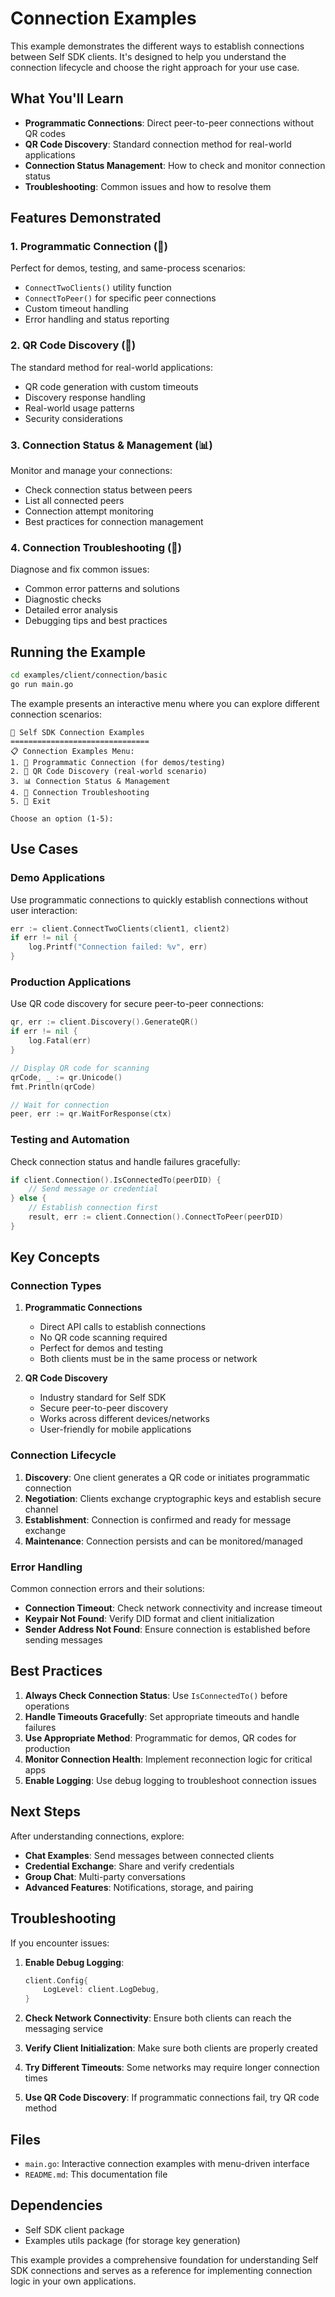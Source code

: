 # Connection Examples

This example demonstrates the different ways to establish connections between Self SDK clients. It's designed to help you understand the connection lifecycle and choose the right approach for your use case.

## What You'll Learn

- **Programmatic Connections**: Direct peer-to-peer connections without QR codes
- **QR Code Discovery**: Standard connection method for real-world applications  
- **Connection Status Management**: How to check and monitor connection status
- **Troubleshooting**: Common issues and how to resolve them

## Features Demonstrated

### 1. Programmatic Connection (🤖)
Perfect for demos, testing, and same-process scenarios:
- `ConnectTwoClients()` utility function
- `ConnectToPeer()` for specific peer connections
- Custom timeout handling
- Error handling and status reporting

### 2. QR Code Discovery (📱)
The standard method for real-world applications:
- QR code generation with custom timeouts
- Discovery response handling
- Real-world usage patterns
- Security considerations

### 3. Connection Status & Management (📊)
Monitor and manage your connections:
- Check connection status between peers
- List all connected peers
- Connection attempt monitoring
- Best practices for connection management

### 4. Connection Troubleshooting (🔧)
Diagnose and fix common issues:
- Common error patterns and solutions
- Diagnostic checks
- Detailed error analysis
- Debugging tips and best practices

## Running the Example

```bash
cd examples/client/connection/basic
go run main.go
```

The example presents an interactive menu where you can explore different connection scenarios:

```
🔗 Self SDK Connection Examples
===============================
📋 Connection Examples Menu:
1. 🤖 Programmatic Connection (for demos/testing)
2. 📱 QR Code Discovery (real-world scenario)
3. 📊 Connection Status & Management
4. 🔧 Connection Troubleshooting
5. 🚪 Exit

Choose an option (1-5):
```

## Use Cases

### Demo Applications
Use programmatic connections to quickly establish connections without user interaction:
```go
err := client.ConnectTwoClients(client1, client2)
if err != nil {
    log.Printf("Connection failed: %v", err)
}
```

### Production Applications
Use QR code discovery for secure peer-to-peer connections:
```go
qr, err := client.Discovery().GenerateQR()
if err != nil {
    log.Fatal(err)
}

// Display QR code for scanning
qrCode, _ := qr.Unicode()
fmt.Println(qrCode)

// Wait for connection
peer, err := qr.WaitForResponse(ctx)
```

### Testing and Automation
Check connection status and handle failures gracefully:
```go
if client.Connection().IsConnectedTo(peerDID) {
    // Send message or credential
} else {
    // Establish connection first
    result, err := client.Connection().ConnectToPeer(peerDID)
}
```

## Key Concepts

### Connection Types

1. **Programmatic Connections**
   - Direct API calls to establish connections
   - No QR code scanning required
   - Perfect for demos and testing
   - Both clients must be in the same process or network

2. **QR Code Discovery**
   - Industry standard for Self SDK
   - Secure peer-to-peer discovery
   - Works across different devices/networks
   - User-friendly for mobile applications

### Connection Lifecycle

1. **Discovery**: One client generates a QR code or initiates programmatic connection
2. **Negotiation**: Clients exchange cryptographic keys and establish secure channel
3. **Establishment**: Connection is confirmed and ready for message exchange
4. **Maintenance**: Connection persists and can be monitored/managed

### Error Handling

Common connection errors and their solutions:

- **Connection Timeout**: Check network connectivity and increase timeout
- **Keypair Not Found**: Verify DID format and client initialization
- **Sender Address Not Found**: Ensure connection is established before sending messages

## Best Practices

1. **Always Check Connection Status**: Use `IsConnectedTo()` before operations
2. **Handle Timeouts Gracefully**: Set appropriate timeouts and handle failures
3. **Use Appropriate Method**: Programmatic for demos, QR codes for production
4. **Monitor Connection Health**: Implement reconnection logic for critical apps
5. **Enable Logging**: Use debug logging to troubleshoot connection issues

## Next Steps

After understanding connections, explore:
- **Chat Examples**: Send messages between connected clients
- **Credential Exchange**: Share and verify credentials
- **Group Chat**: Multi-party conversations
- **Advanced Features**: Notifications, storage, and pairing

## Troubleshooting

If you encounter issues:

1. **Enable Debug Logging**:
   ```go
   client.Config{
       LogLevel: client.LogDebug,
   }
   ```

2. **Check Network Connectivity**: Ensure both clients can reach the messaging service

3. **Verify Client Initialization**: Make sure both clients are properly created

4. **Try Different Timeouts**: Some networks may require longer connection times

5. **Use QR Code Discovery**: If programmatic connections fail, try QR code method

## Files

- `main.go`: Interactive connection examples with menu-driven interface
- `README.md`: This documentation file

## Dependencies

- Self SDK client package
- Examples utils package (for storage key generation)

This example provides a comprehensive foundation for understanding Self SDK connections and serves as a reference for implementing connection logic in your own applications. 
